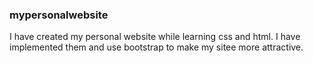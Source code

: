 ### mypersonalwebsite


I have created my personal website while learning css and html.
I have implemented them and use bootstrap to make my sitee more attractive.


